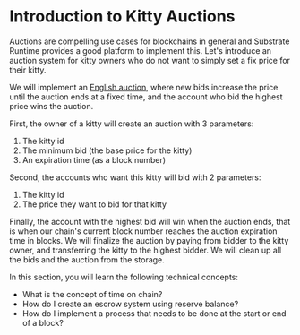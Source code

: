 Introduction to Kitty Auctions
===

Auctions are compelling use cases for blockchains in general and Substrate Runtime provides a good platform to implement this. Let's introduce an auction system for kitty owners who do not want to simply set a fix price for their kitty.

We will implement an [English auction](https://en.wikipedia.org/wiki/Auction#Types), where new bids increase the price until the auction ends at a fixed time, and the account who bid the highest price wins the auction.

First, the owner of a kitty will create an auction with 3 parameters:
1. The kitty id
2. The minimum bid (the base price for the kitty)
3. An expiration time (as a block number)

Second, the accounts who want this kitty will bid with 2 parameters:
1. The kitty id
2. The price they want to bid for that kitty

Finally, the account with the highest bid will win when the auction ends, that is when our chain's current block number reaches the auction expiration time in blocks. We will finalize the auction by paying from bidder to the kitty owner, and transferring the kitty to the highest bidder. We will clean up all the bids and the auction from the storage.

In this section, you will learn the following technical concepts:
- What is the concept of time on chain?
- How do I create an escrow system using reserve balance?
- How do I implement a process that needs to be done at the start or end of a block?
